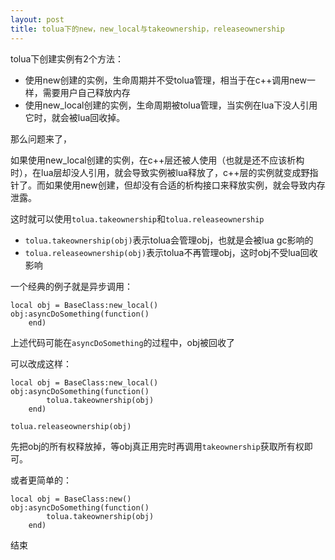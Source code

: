 ```yaml
---
layout: post
title: tolua下的new，new_local与takeownership，releaseownership
---
```


tolua下创建实例有2个方法：

* 使用new创建的实例，生命周期并不受tolua管理，相当于在c++调用new一样，需要用户自己释放内存
* 使用new_local创建的实例，生命周期被tolua管理，当实例在lua下没人引用它时，就会被lua回收掉。

那么问题来了，

如果使用new_local创建的实例，在c++层还被人使用（也就是还不应该析构时），在lua层却没人引用，就会导致实例被lua释放了，c++层的实例就变成野指针了。而如果使用new创建，但却没有合适的析构接口来释放实例，就会导致内存泄露。

这时就可以使用`tolua.takeownership`和`tolua.releaseownership`

* `tolua.takeownership(obj)`表示tolua会管理obj，也就是会被lua gc影响的
* `tolua.releaseownership(obj)`表示tolua不再管理obj，这时obj不受lua回收影响

一个经典的例子就是异步调用：

    local obj = BaseClass:new_local()
    obj:asyncDoSomething(function()
        end)

上述代码可能在`asyncDoSomething`的过程中，obj被回收了

可以改成这样：

    local obj = BaseClass:new_local()
    obj:asyncDoSomething(function()
            tolua.takeownership(obj)
        end)

    tolua.releaseownership(obj)

先把obj的所有权释放掉，等obj真正用完时再调用`takeownership`获取所有权即可。

或者更简单的：

    local obj = BaseClass:new()
    obj:asyncDoSomething(function()
            tolua.takeownership(obj)
        end)

结束